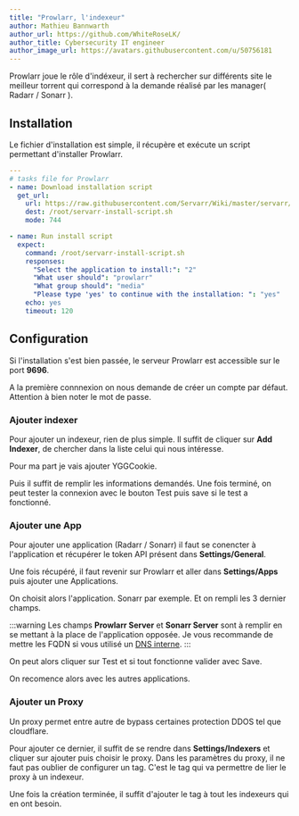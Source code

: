 ```yaml
---
title: "Prowlarr, l'indexeur"
author: Mathieu Bannwarth
author_url: https://github.com/WhiteRoseLK/
author_title: Cybersecurity IT engineer
author_image_url: https://avatars.githubusercontent.com/u/50756181
---
```


Prowlarr joue le rôle d'indéxeur, il sert à rechercher sur différents site le meilleur torrent qui correspond à la demande réalisé par les manager( Radarr / Sonarr ).

## Installation

Le fichier d'installation est simple, il récupère et exécute un script permettant d'installer Prowlarr.

```YAML title="tasks/main.yml"
---
# tasks file for Prowlarr
- name: Download installation script
  get_url:
    url: https://raw.githubusercontent.com/Servarr/Wiki/master/servarr/servarr-install-script.sh
    dest: /root/servarr-install-script.sh
    mode: 744

- name: Run install script
  expect:
    command: /root/servarr-install-script.sh
    responses:
      "Select the application to install:": "2"
      "What user should": "prowlarr"
      "What group should": "media"
      "Please type 'yes' to continue with the installation: ": "yes"
    echo: yes
    timeout: 120
```

## Configuration

Si l'installation s'est bien passée, le serveur Prowlarr est accessible sur le port **9696**.

A la première connnexion on nous demande de créer un compte par défaut. Attention à bien noter le mot de passe.

### Ajouter indexer

Pour ajouter un indexeur, rien de plus simple. Il suffit de cliquer sur **Add Indexer**, de chercher dans la liste celui qui nous intéresse.

Pour ma part je vais ajouter YGGCookie.

Puis il suffit de remplir les informations demandés. Une fois terminé, on peut tester la connexion avec le bouton Test puis save si le test a fonctionné.

### Ajouter une App

Pour ajouter une application (Radarr / Sonarr) il faut se conencter à l'application et récupérer le token API présent dans **Settings/General**.

Une fois récupéré, il faut revenir sur Prowlarr et aller dans **Settings/Apps** puis ajouter une Applications.

On choisit alors l'application. Sonarr par exemple. Et on rempli les 3 dernier champs.

:::warning
Les champs **Prowlarr Server** et **Sonarr Server** sont à remplir en se mettant à la place de l'application opposée. Je vous recommande de mettre les FQDN si vous utilisé un [DNS interne](../2024-05-31-PiHole.md).
:::

On peut alors cliquer sur Test et si tout fonctionne valider avec Save.

On recomence alors avec les autres applications.

### Ajouter un Proxy

Un proxy permet entre autre de bypass certaines protection DDOS tel que cloudflare.

Pour ajouter ce dernier, il suffit de se rendre dans **Settings/Indexers** et cliquer sur ajouter puis choisir le proxy. Dans les paramètres du proxy, il ne faut pas oublier de configurer un tag. C'est le tag qui va permettre de lier le proxy à un indexeur.

Une fois la création terminée, il suffit d'ajouter le tag à tout les indexeurs qui en ont besoin.